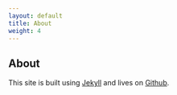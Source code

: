```yaml
---
layout: default
title: About
weight: 4
---
```


## About

This site is built using [Jekyll](https://github.com/jekyll/jekyll) and lives on [Github](https://github.com/edisonchee/hive-uxd).